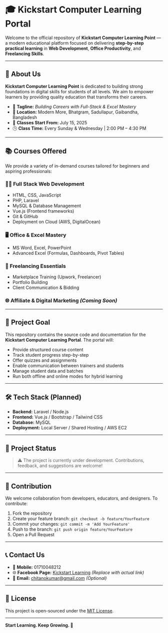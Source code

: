 # 🎓 Kickstart Computer Learning Portal

Welcome to the official repository of **Kickstart Computer Learning Point** — a modern educational platform focused on delivering **step-by-step practical learning** in **Web Development**, **Office Productivity**, and **Freelancing Skills**.

---

## 📍 About Us

**Kickstart Computer Learning Point** is dedicated to building strong foundations in digital skills for students of all levels. We aim to empower learners by providing quality education that transforms their careers.

- 🎯 **Tagline:** *Building Careers with Full-Stack & Excel Mastery*
- 🏫 **Location:** Modern More, Bhatgram, Sadullapur, Gaibandha, Bangladesh
- 📅 **Classes Start From:** July 15, 2025
- 🕒 **Class Time:** Every Sunday & Wednesday | 2:00 PM – 4:30 PM

---

## 📚 Courses Offered

We provide a variety of in-demand courses tailored for beginners and aspiring professionals:

### 👨‍💻 Full Stack Web Development
- HTML, CSS, JavaScript
- PHP, Laravel
- MySQL & Database Management
- Vue.js (Frontend frameworks)
- Git & GitHub
- Deployment on Cloud (AWS, DigitalOcean)

### 🖥️ Office & Excel Mastery
- MS Word, Excel, PowerPoint
- Advanced Excel (Formulas, Dashboards, Pivot Tables)

### 💼 Freelancing Essentials
- Marketplace Training (Upwork, Freelancer)
- Portfolio Building
- Client Communication & Bidding

### 🌐 Affiliate & Digital Marketing *(Coming Soon)*

---

## 🎯 Project Goal

This repository contains the source code and documentation for the **Kickstart Computer Learning Portal**. The portal will:

- Provide structured course content
- Track student progress step-by-step
- Offer quizzes and assignments
- Enable communication between trainers and students
- Manage student data and batches
- Run both offline and online modes for hybrid learning

---

## 🛠️ Tech Stack (Planned)
- **Backend:** Laravel / Node.js
- **Frontend:** Vue.js / Bootstrap / Tailwind CSS
- **Database:** MySQL
- **Deployment:** Local Server / Shared Hosting / AWS EC2

---

## 🚧 Project Status

> ⚠️ The project is currently under development. Contributions, feedback, and suggestions are welcome!

---

## 🤝 Contribution

We welcome collaboration from developers, educators, and designers. To contribute:
1. Fork the repository
2. Create your feature branch: `git checkout -b feature/YourFeature`
3. Commit your changes: `git commit -m 'Add YourFeature'`
4. Push to the branch: `git push origin feature/YourFeature`
5. Open a Pull Request

---

## 📞 Contact Us

- 📱 **Mobile:** 01710048212  
- 🌐 **Facebook Page:** [Kickstart Learning](https://facebook.com/kickstartlp) *(Replace with actual link)*  
- 📧 **Email:** chitanokumar@gmail.com *(Optional)*

---

## 📄 License

This project is open-sourced under the [MIT License](LICENSE).

---

**Start Learning. Keep Growing. 🚀**
